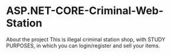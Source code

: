 # ASP.NET-CORE-Criminal-Web-Station
 
About the project
This is illegal criminal station shop, with STUDY PURPOSES, in which you can login/register and sell your items.
